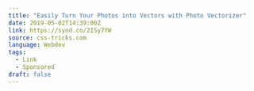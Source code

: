```yaml
---
title: "Easily Turn Your Photos into Vectors with Photo Vectorizer"
date: 2019-05-02T14:39:00Z
link: https://synd.co/2ISy7YW
source: css-tricks.com
language: Webdev
tags:
  - Link
  - Sponsored
draft: false
---
```


